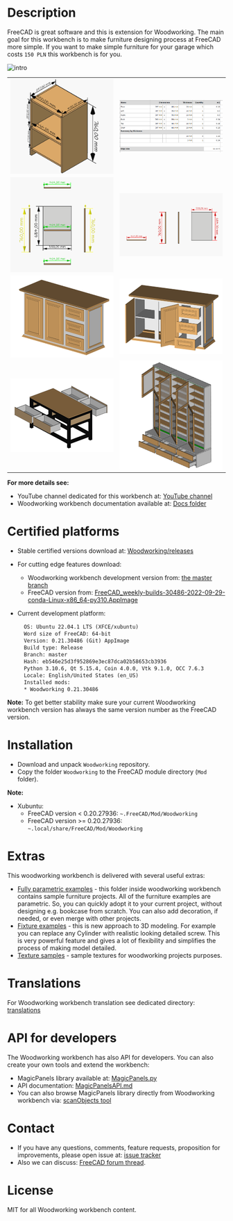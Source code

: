 # Description

FreeCAD is great software and this is extension for Woodworking. The main goal for this workbench is to make furniture designing process at FreeCAD more simple. If you want to make simple furniture for your garage which costs `150 PLN` this workbench is for you.

![intro](https://raw.githubusercontent.com/dprojects/Woodworking/master/Screenshots/intro.gif)

|   |   |
|---|---|
| [![c1r1](https://raw.githubusercontent.com/dprojects/Woodworking/master/Screenshots/matrix/c1r1.png)](https://raw.githubusercontent.com/dprojects/Woodworking/master/Screenshots/matrix/c1r1.png) | [![c2r1](https://raw.githubusercontent.com/dprojects/Woodworking/master/Screenshots/matrix/c2r1.png)](https://raw.githubusercontent.com/dprojects/Woodworking/master/Screenshots/matrix/c2r1.png) |
| [![c1r2](https://raw.githubusercontent.com/dprojects/Woodworking/master/Screenshots/matrix/c1r2.png)](https://raw.githubusercontent.com/dprojects/Woodworking/master/Screenshots/matrix/c1r2.png) | [![c2r2](https://raw.githubusercontent.com/dprojects/Woodworking/master/Screenshots/matrix/c2r2.png)](https://raw.githubusercontent.com/dprojects/Woodworking/master/Screenshots/matrix/c2r2.png) |
| [![c1r3](https://raw.githubusercontent.com/dprojects/Woodworking/master/Screenshots/matrix/c1r3.png)](https://raw.githubusercontent.com/dprojects/Woodworking/master/Screenshots/matrix/c1r3.png) | [![c2r3](https://raw.githubusercontent.com/dprojects/Woodworking/master/Screenshots/matrix/c2r3.png)](https://raw.githubusercontent.com/dprojects/Woodworking/master/Screenshots/matrix/c2r3.png) |
| [![c1r4](https://raw.githubusercontent.com/dprojects/Woodworking/master/Screenshots/matrix/c1r4.png)](https://raw.githubusercontent.com/dprojects/Woodworking/master/Screenshots/matrix/c1r4.png) | [![c2r4](https://raw.githubusercontent.com/dprojects/Woodworking/master/Screenshots/matrix/c2r4.png)](https://raw.githubusercontent.com/dprojects/Woodworking/master/Screenshots/matrix/c2r4.png) |


**For more details see:** 
* YouTube channel dedicated for this workbench at: [YouTube channel](https://www.youtube.com/channel/UCDaABD-__ESAfflopSqZ0ng/videos)
* Woodworking workbench documentation available at: [Docs folder](https://github.com/dprojects/Woodworking/tree/master/Docs)

# Certified platforms

* Stable certified versions download at: [Woodworking/releases](https://github.com/dprojects/Woodworking/releases)
* For cutting edge features download:
	* Woodworking workbench development version from: [the master branch](https://github.com/dprojects/Woodworking/archive/refs/heads/master.zip)
	* FreeCAD version from: [FreeCAD_weekly-builds-30486-2022-09-29-conda-Linux-x86_64-py310.AppImage](https://github.com/FreeCAD/FreeCAD-Bundle/releases/download/weekly-builds/FreeCAD_weekly-builds-30486-2022-09-29-conda-Linux-x86_64-py310.AppImage)

* Current development platform:

		OS: Ubuntu 22.04.1 LTS (XFCE/xubuntu)
		Word size of FreeCAD: 64-bit
		Version: 0.21.30486 (Git) AppImage
		Build type: Release
		Branch: master
		Hash: eb546e25d3f952869e3ec87dca02b58653cb3936
		Python 3.10.6, Qt 5.15.4, Coin 4.0.0, Vtk 9.1.0, OCC 7.6.3
		Locale: English/United States (en_US)
		Installed mods: 
		* Woodworking 0.21.30486

**Note:** To get better stability make sure your current Woodworking workbench version has always the same version number as the FreeCAD version.

# Installation

* Download and unpack `Woodworking` repository.
* Copy the folder `Woodworking` to the FreeCAD module directory (`Mod` folder).

**Note:**

* Xubuntu:
	* FreeCAD version < 0.20.27936: `~.FreeCAD/Mod/Woodworking`
	* FreeCAD version >= 0.20.27936: `~.local/share/FreeCAD/Mod/Woodworking`

# Extras

This woodworking workbench is delivered with several useful extras:

* [Fully parametric examples](https://github.com/dprojects/Woodworking/tree/master/Examples/Parametric) - this folder inside woodworking workbench contains sample furniture projects. All of the furniture examples are parametric. So, you can quickly adopt it to your current project, without designing e.g. bookcase from scratch. You can also add decoration, if needed, or even merge with other projects.
* [Fixture examples](https://github.com/dprojects/Woodworking/tree/master/Examples/Fixture) - this is new approach to 3D modeling. For example you can replace any Cylinder with realistic looking detailed screw. This is very powerful feature and gives a lot of flexibility and simplifies the process of making model detailed.
* [Texture samples](https://commons.wikimedia.org/w/index.php?title=Special:ListFiles/Dprojects&ilshowall=1) - sample textures for woodworking projects purposes.

# Translations

For Woodworking workbench translation see dedicated directory: [translations](https://github.com/dprojects/Woodworking/tree/master/translations)

# API for developers

The Woodworking workbench has also API for developers. You can also create your own tools and extend the workbench: 
* MagicPanels library available at: [MagicPanels.py](https://raw.githubusercontent.com/dprojects/Woodworking/master/Tools/MagicPanels/MagicPanels.py)
* API documentation: [MagicPanelsAPI.md](https://github.com/dprojects/Woodworking/blob/master/Docs/MagicPanelsAPI.md)
* You can also browse MagicPanels library directly from Woodworking workbench via: [scanObjects tool](https://github.com/dprojects/Woodworking/tree/master/Docs#scanobjects)

# Contact

* If you have any questions, comments, feature requests, proposition for improvements, please open issue at: [issue tracker](https://github.com/dprojects/Woodworking/issues)
* Also we can discuss: [FreeCAD forum thread](https://forum.freecadweb.org/viewtopic.php?f=3&t=8247).

# License

MIT for all Woodworking workbench content.

